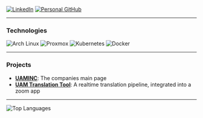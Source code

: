<p align="left">
  <a href="https://www.linkedin.com/in/jonah-carpenter-aa2644264/"><img src="https://img.shields.io/badge/LinkedIn-0A66C2?style=for-the-badge&logo=linkedin&logoColor=white" alt="LinkedIn"/></a>
  <a href="https://github.com/jonahgcarpenter"><img src="https://img.shields.io/badge/Personal_GitHub-181717?style=for-the-badge&logo=github&logoColor=white" alt="Personal GitHub"/></a>
</p>

---

<h3 align="left">Technologies</h3>

<p align="left">
  <img src="https://img.shields.io/badge/Arch_Linux-1793D1?style=for-the-badge&logo=arch-linux&logoColor=white" alt="Arch Linux"/>
  <img src="https://img.shields.io/badge/Proxmox-E57000?style=for-the-badge&logo=proxmox&logoColor=white" alt="Proxmox"/>
  <img src="https://img.shields.io/badge/Kubernetes-326CE5?style=for-the-badge&logo=kubernetes&logoColor=white" alt="Kubernetes"/>
  <img src="https://img.shields.io/badge/Docker-2496ED?style=for-the-badge&logo=docker&logoColor=white" alt="Docker"/>
</p>

---

<h3 align="left">Projects</h3>

-   [**UAMINC**](https://www.uaminc.com/): The companies main page
-   [**UAM Translation Tool**](https://github.com/jcarpenter-uam/uam-translation-tool): A realtime translation pipeline, integrated into a zoom app

---

<p align="left">
  <img src="https://github-readme-stats.vercel.app/api/top-langs/?username=jcarpenter-uam&layout=compact&theme=radical&hide=HTML,CSS,R" alt="Top Languages"/>
</p>